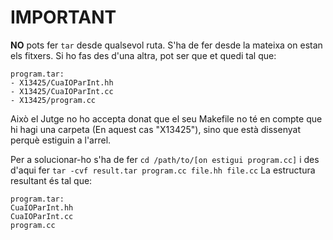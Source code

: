 # IMPORTANT
**NO** pots fer `tar` desde qualsevol ruta.
S'ha de fer desde la mateixa on estan els fitxers. Si ho fas des d'una altra, pot ser que et quedi tal que:

```Estructura Incorrecta
program.tar:
- X13425/CuaIOParInt.hh
- X13425/CuaIOParInt.cc
- X13425/program.cc
```
Això el Jutge no ho accepta donat que el seu Makefile no té en compte que hi hagi una carpeta (En aquest cas "X13425"), sino que està dissenyat perquè estiguin a l'arrel.

Per a solucionar-ho s'ha de fer `cd /path/to/[on estigui program.cc]` i des d'aqui fer `tar -cvf result.tar program.cc file.hh file.cc`
La estructura resultant és tal que:

```Estructura Correcta
program.tar:
CuaIOParInt.hh
CuaIOParInt.cc
program.cc
```